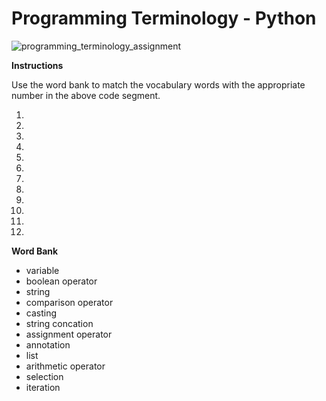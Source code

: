 # Programming Terminology - Python

![programming_terminology_assignment](https://user-images.githubusercontent.com/104539455/214882520-9579fe79-eed9-4b02-b936-1bbbeff2b8d0.png)


**Instructions**

Use the word bank to match the vocabulary words with the appropriate number in the above code segment. 

1.
2.
3.
4.
5.
6.
7.
8.
9.
10.
11.
12.

**Word Bank**
- variable
- boolean operator
- string
- comparison operator
- casting
- string concation
- assignment operator
- annotation
- list
- arithmetic operator
- selection
- iteration
